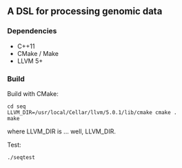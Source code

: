 ## A DSL for processing genomic data

### Dependencies

- C++11
- CMake / Make
- LLVM 5+

### Build

Build with CMake:

```
cd seq
LLVM_DIR=/usr/local/Cellar/llvm/5.0.1/lib/cmake cmake .
make
```

where LLVM_DIR is ... well, LLVM_DIR.

Test:

```
./seqtest
```

